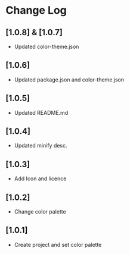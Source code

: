 # Change Log

## [1.0.8] & [1.0.7]

- Updated color-theme.json

## [1.0.6]

- Updated package.json and color-theme.json

## [1.0.5]

- Updated README.md

## [1.0.4]

- Updated minify desc.

## [1.0.3]

- Add Icon and licence

## [1.0.2]

- Change color palette

## [1.0.1]

- Create project and set color palette
